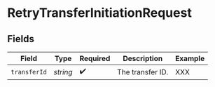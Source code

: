 # RetryTransferInitiationRequest


## Fields

| Field              | Type               | Required           | Description        | Example            |
| ------------------ | ------------------ | ------------------ | ------------------ | ------------------ |
| `transferId`       | *string*           | :heavy_check_mark: | The transfer ID.   | XXX                |